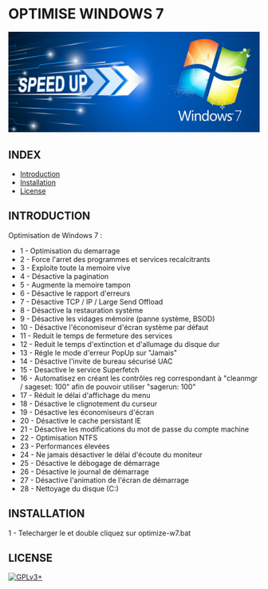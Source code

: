# OPTIMISE WINDOWS 7

![optimize-W7](https://raw.githubusercontent.com/oda-alexandre/optimize-W7/master/logo-win7.png)


## INDEX

- [Introduction](#INTRODUCTION)
- [Installation](#INSTALLATION)
- [License](#LICENSE)


## INTRODUCTION

Optimisation de Windows 7 :

* 1 - Optimisation du demarrage
* 2 - Force l'arret des programmes et services recalcitrants
* 3 - Exploite toute la memoire vive
* 4 - Désactive la pagination
* 5 - Augmente la memoire tampon
* 6 - Désactive le rapport d'erreurs
* 7 - Désactive TCP / IP / Large Send Offload
* 8 - Désactive la restauration système
* 9 - Désactive les vidages mémoire (panne système, BSOD)
* 10 - Désactive l'économiseur d'écran système par défaut
* 11 - Reduit le temps de fermeture des services
* 12 - Reduit le temps d'extinction et d'allumage du disque dur
* 13 - Régle le mode d'erreur PopUp sur "Jamais"
* 14 - Désactive l'invite de bureau sécurisé UAC
* 15 - Desactive le service Superfetch
* 16 - Automatisez en créant les contrôles reg correspondant à "cleanmgr / sageset: 100" afin de pouvoir utiliser "sagerun: 100"
* 17 - Réduit le délai d'affichage du menu
* 18 - Désactive le clignotement du curseur
* 19 - Désactive les économiseurs d'écran
* 20 - Désactive le cache persistant IE
* 21 - Désactive les modifications du mot de passe du compte machine
* 22 - Optimisation NTFS
* 23 - Performances élevées
* 24 - Ne jamais désactiver le délai d'écoute du moniteur
* 25 - Désactive le débogage de démarrage
* 26 - Désactive le journal de démarrage
* 27 - Désactive l'animation de l'écran de démarrage
* 28 - Nettoyage du disque (C:)


## INSTALLATION

1 - Telecharger le et double cliquez sur optimize-w7.bat


## LICENSE

[![GPLv3+](http://gplv3.fsf.org/gplv3-127x51.png)](https://github.com/oda-alexandre/optimize-W7/blob/master/LICENSE)
